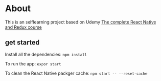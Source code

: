 # About

This is an selflearning project based on Udemy [The complete React Native and Redux course](<https://www.udemy.com/course/the-complete-react-native-and-redux-course>)

## get started

Install all the dependencies:
    `npm install`

To run the app:
    `expor start`

To clean the React Native packger cache:
    `npm start -- --reset-cache`
